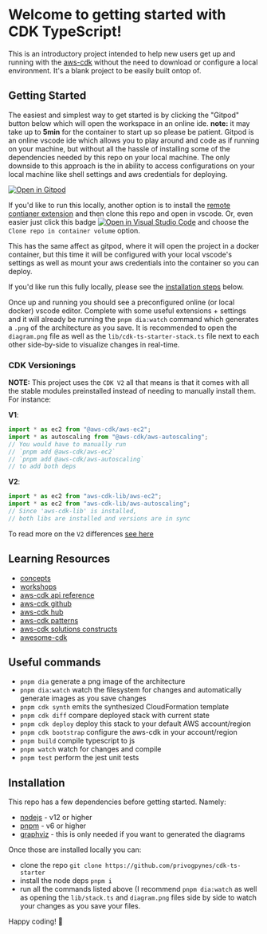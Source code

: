 # Welcome to getting started with CDK TypeScript!

This is an introductory project intended to help new users get up and running with the [aws-cdk](https://docs.aws.amazon.com/cdk/api/latest/docs/aws-construct-library.html) without the need to download or configure a local environment. It's a blank project to be easily built ontop of.

## Getting Started

The easiest and simplest way to get started is by clicking the "Gitpod" button below which will open the workspace in an online ide. **note:** it may take up to **5min** for the container to start up so please be patient. Gitpod is an online vscode ide which allows you to play around and code as if running on your machine, but without all the hassle of installing some of the dependencies needed by this repo on your local machine. The only downside to this approach is the in ability to access configurations on your local machine like shell settings and aws credentials for deploying.

[![Open in Gitpod](https://gitpod.io/button/open-in-gitpod.svg)](https://gitpod.io/#https://github.com/privogpynes/cdk-ts-starter)

If you'd like to run this locally, another option is to install the [remote contianer extension](https://marketplace.visualstudio.com/items?itemName=ms-vscode-remote.remote-containers) and then clone this repo and open in vscode. Or, even easier just click this badge [![Open in Visual Studio Code](https://img.shields.io/static/v1?logo=visualstudiocode&label=&message=Open%20in%20Visual%20Studio%20Code&labelColor=2c2c32&color=007acc&logoColor=007acc
)](https://open.vscode.dev/privogpynes/cdk-ts-starter) and choose the `Clone repo in container volume` option.

This has the same affect as gitpod, where it will open the project in a docker container, but this time it will be configured with your local vscode's settings as well as mount your aws credentials into the container so you can deploy.

If you'd like run this fully locally, please see the [installation steps](#installation) below.

Once up and running you should see a preconfigured online (or local docker) vscode editor. Complete with some useful extensions + settings and it will already be running the `pnpm dia:watch` command which generates a `.png` of the architecture as you save. It is recommended to open the `diagram.png` file as well as the `lib/cdk-ts-starter-stack.ts` file next to each other side-by-side to visualize changes in real-time.

### CDK Versionings

**NOTE:** This project uses the `CDK V2` all that means is that it comes with all the stable modules preinstalled instead of needing to manually install them. For instance:

**V1**:

```ts
import * as ec2 from "@aws-cdk/aws-ec2";
import * as autoscaling from "@aws-cdk/aws-autoscaling";
// You would have to manually run
// `pnpm add @aws-cdk/aws-ec2`
// `pnpm add @aws-cdk/aws-autoscaling`
// to add both deps
```

**V2**:

```ts
import * as ec2 from "aws-cdk-lib/aws-ec2";
import * as ec2 from "aws-cdk-lib/aws-autoscaling";
// Since 'aws-cdk-lib' is installed,
// both libs are installed and versions are in sync
```

To read more on the `V2` differences [see here](https://docs.aws.amazon.com/cdk/latest/guide/work-with-cdk-v2.html)

## Learning Resources

- [concepts](https://docs.aws.amazon.com/cdk/latest/guide/constructs.html)
- [workshops](https://cdkworkshop.com/)
- [aws-cdk api reference](https://docs.aws.amazon.com/cdk/api/latest/docs/aws-construct-library.html)
- [aws-cdk github](https://github.com/aws/aws-cdk)
- [aws-cdk hub](https://cdk.dev/)
- [aws-cdk patterns](https://cdkpatterns.com/)
- [aws-cdk solutions constructs](https://github.com/awslabs/aws-solutions-constructs)
- [awesome-cdk](https://github.com/kolomied/awesome-cdk)

## Useful commands

- `pnpm dia` generate a png image of the architecture
- `pnpm dia:watch` watch the filesystem for changes and automatically generate images as you save changes
- `pnpm cdk synth` emits the synthesized CloudFormation template
- `pnpm cdk diff` compare deployed stack with current state
- `pnpm cdk deploy` deploy this stack to your default AWS account/region
- `pnpm cdk bootstrap` configure the aws-cdk in your account/region
- `pnpm build` compile typescript to js
- `pnpm watch` watch for changes and compile
- `pnpm test` perform the jest unit tests

## Installation

This repo has a few dependencies before getting started. Namely:

- [nodejs](https://nodejs.org/en/download/) - v12 or higher
- [pnpm](https://pnpm.io/installation) - v6 or higher
- [graphviz](http://www.graphviz.org/#download) - this is only needed if you want to generated the diagrams

Once those are installed locally you can:

- clone the repo `git clone https://github.com/privogpynes/cdk-ts-starter`
- install the node deps `pnpm i`
- run all the commands listed above (I recommend `pnpm dia:watch` as well as opening the `lib/stack.ts` and `diagram.png` files side by side to watch your changes as you save your files.

Happy coding! 👋
